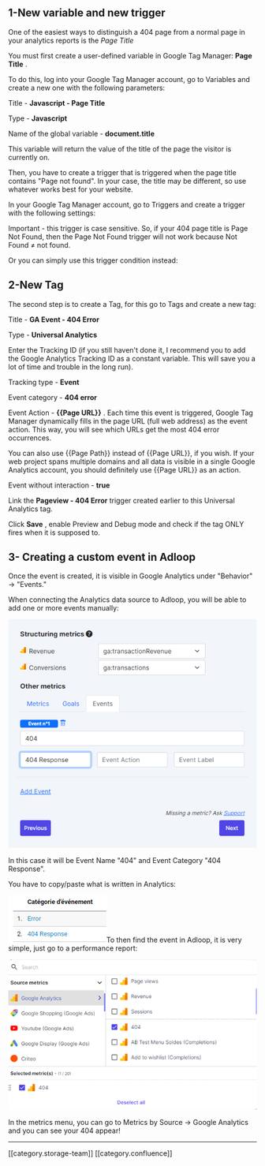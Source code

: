 
## 1-New variable and new trigger


One of the easiest ways to distinguish a 404 page from a normal page in your analytics reports is the  _Page Title_ 

You must first create a user-defined variable in Google Tag Manager:  **Page Title** .

To do this, log into your Google Tag Manager account, go to Variables and create a new one with the following parameters:

Title -  **Javascript - Page Title** 

Type - **Javascript** 

Name of the global variable -  **document.title** 



This variable will return the value of the title of the page the visitor is currently on.

Then, you have to create a trigger that is triggered when the page title contains "Page not found". In your case, the title may be different, so use whatever works best for your website.

In your Google Tag Manager account, go to Triggers and create a trigger with the following settings:



Important - this trigger is case sensitive. So, if your 404 page title is Page Not Found, then the Page Not Found trigger will not work because Not Found ≠ not found.

Or you can simply use this trigger condition instead:


## 2-New Tag


The second step is to create a Tag, for this go to Tags and create a new tag:

Title -  **GA Event - 404 Error** 

Type -  **Universal Analytics** 

Enter the Tracking ID (if you still haven't done it, I recommend you to add the Google Analytics Tracking ID as a constant variable. This will save you a lot of time and trouble in the long run).

Tracking type -  **Event** 

Event category -  **404 error** 

Event Action - **{{Page URL}}** . Each time this event is triggered, Google Tag Manager dynamically fills in the page URL (full web address) as the event action. This way, you will see which URLs get the most 404 error occurrences.

You can also use {{Page Path}} instead of {{Page URL}}, if you wish. If your web project spans multiple domains and all data is visible in a single Google Analytics account, you should definitely use {{Page URL}} as an action.

Event without interaction -  **true** 

Link the  **Pageview - 404 Error**  trigger created earlier to this Universal Analytics tag.

Click  **Save** , enable Preview and Debug mode and check if the tag ONLY fires when it is supposed to.




## 3- Creating a custom event in Adloop


Once the event is created, it is visible in Google Analytics under "Behavior" → "Events."

When connecting the Analytics data source to Adloop, you will be able to add one or more events manually:

![](images/storage/image-20220302-113655.png)

In this case it will be Event Name "404" and Event Category "404 Response".

You have to copy/paste what is written in Analytics:

![](images/storage/image-20211206-091250.png)To then find the event in Adloop, it is very simple, just go to a performance report:

![](images/storage/image-20220302-113811.png)

In the metrics menu, you can go to Metrics by Source → Google Analytics and you can see your 404 appear!



*****

[[category.storage-team]] 
[[category.confluence]] 
